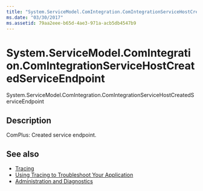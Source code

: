 ```yaml
---
title: "System.ServiceModel.ComIntegration.ComIntegrationServiceHostCreatedServiceEndpoint"
ms.date: "03/30/2017"
ms.assetid: 79aa2eee-b65d-4ae3-971a-acb5db4547b9
---
```

# System.ServiceModel.ComIntegration.ComIntegrationServiceHostCreatedServiceEndpoint
System.ServiceModel.ComIntegration.ComIntegrationServiceHostCreatedServiceEndpoint  
  
## Description  
 ComPlus: Created service endpoint.  
  
## See also
- [Tracing](../../../../../docs/framework/wcf/diagnostics/tracing/index.md)
- [Using Tracing to Troubleshoot Your Application](../../../../../docs/framework/wcf/diagnostics/tracing/using-tracing-to-troubleshoot-your-application.md)
- [Administration and Diagnostics](../../../../../docs/framework/wcf/diagnostics/index.md)
